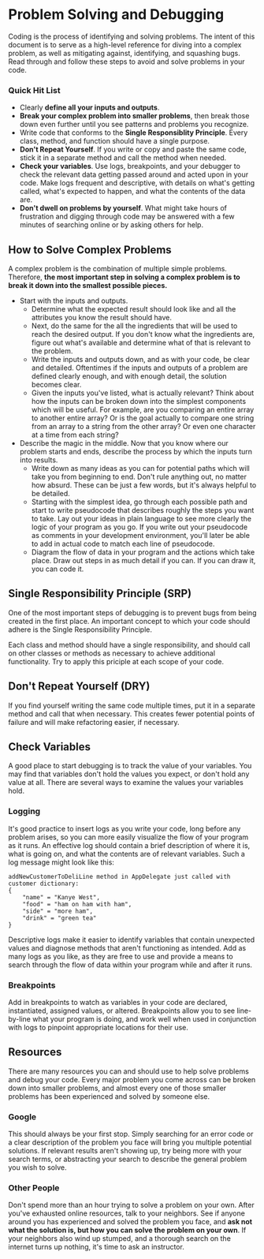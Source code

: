 # Problem Solving and Debugging
Coding is the process of identifying and solving problems. The intent of this document is to serve as a high-level reference for diving into a complex problem, as well as mitigating against, identifying, and squashing bugs. Read through and follow these steps to avoid and solve problems in your code.

### Quick Hit List

* Clearly **define all your inputs and outputs**.
* **Break your complex problem into smaller problems**, then break those down even further until you see patterns and problems you recognize.
* Write code that conforms to the **Single Responsiblity Principle**. Every class, method, and function should have a single purpose.
* **Don't Repeat Yourself**. If you write or copy and paste the same code, stick it in a separate method and call the method when needed.
* **Check your variables**. Use logs, breakpoints, and your debugger to check the relevant data getting passed around and acted upon in your code. Make logs frequent and descriptive, with details on what's getting called, what's expected to happen, and what the contents of the data are.
* **Don't dwell on problems by yourself**. What might take hours of frustration and digging through code may be answered with a few minutes of searching online or by asking others for help.

## How to Solve Complex Problems
A complex problem is the combination of multiple simple problems. Therefore, **the most important step in solving a complex problem is to break it down into the smallest possible pieces.**

* Start with the inputs and outputs.
  * Determine what the expected result should look like and all the attributes you know the result should have.
  * Next, do the same for the all the ingredients that will be used to reach the desired output. If you don't know what the ingredients are, figure out what's available and determine what of that is relevant to the problem.
  * Write the inputs and outputs down, and as with your code, be clear and detailed. Oftentimes if the inputs and outputs of a problem are defined clearly enough, and with enough detail, the solution becomes clear.
  * Given the inputs you've listed, what is actually relevant? Think about how the inputs can be broken down into the simplest components which will be useful. For example, are you comparing an entire array to another entire array? Or is the goal actually to compare one string from an array to a string from the other array? Or even one character at a time from each string?
* Describe the magic in the middle. Now that you know where our problem starts and ends, describe the process by which the inputs turn into results.
  * Write down as many ideas as you can for potential paths which will take you from beginning to end. Don't rule anything out, no matter how absurd. These can be just a few words, but it's always helpful to be detailed.
  * Starting with the simplest idea, go through each possible path and start to write pseudocode that describes roughly the steps you want to take. Lay out your ideas in plain language to see more clearly the logic of your program as you go. If you write out your pseudocode as comments in your development environment, you'll later be able to add in actual code to match each line of pseudocode.
  * Diagram the flow of data in your program and the actions which take place. Draw out steps in as much detail if you can. If you can draw it, you can code it.

## Single Responsibility Principle (SRP)
One of the most important steps of debugging is to prevent bugs from being created in the first place. An important concept to which your code should adhere is the Single Responsibility Principle.

Each class and method should have a single responsibility, and should call on other classes or methods as necessary to achieve additional functionality. Try to apply this priciple at each scope of your code.

## Don't Repeat Yourself (DRY)
If you find yourself writing the same code multiple times, put it in a separate method and call that when necessary. This creates fewer potential points of failure and will make refactoring easier, if necessary.

## Check Variables
A good place to start debugging is to track the value of your variables. You may find that variables don't hold the values you expect, or don't hold any value at all. There are several ways to examine the values your variables hold.

### Logging
It's good practice to insert logs as you write your code, long before any problem arises, so you can more easily visualize the flow of your program as it runs. An effective log should contain a brief description of where it is, what is going on, and what the contents are of relevant variables. Such a log message might look like this:

```
addNewCustomerToDeliLine method in AppDelegate just called with customer dictionary:
{
	"name" = "Kanye West",
	"food" = "ham on ham with ham",
	"side" = "more ham",
	"drink" = "green tea"
}
```

Descriptive logs make it easier to identify variables that contain unexpected values and diagnose methods that aren't functioning as intended. Add as many logs as you like, as they are free to use and provide a means to search through the flow of data within your program while and after it runs.

### Breakpoints
Add in breakpoints to watch as variables in your code are declared, instantiated, assigned values, or altered. Breakpoints allow you to see line-by-line what your program is doing, and work well when used in conjunction with logs to pinpoint appropriate locations for their use.

## Resources
There are many resources you can and should use to help solve problems and debug your code. Every major problem you come across can be broken down into smaller problems, and almost every one of those smaller problems has been experienced and solved by someone else.

### Google
This should always be your first stop. Simply searching for an error code or a clear description of the problem you face will bring you multiple potential solutions. If relevant results aren't showing up, try being more with your search terms, or abstracting your search to describe the general problem you wish to solve.

### Other People
Don't spend more than an hour trying to solve a problem on your own. After you've exhausted online resources, talk to your neighbors. See if anyone around you has experienced and solved the problem you face, and **ask not what the solution is, but how you can solve the problem on your own**. If your neighbors also wind up stumped, and a thorough search on the internet turns up nothing, it's time to ask an instructor.
